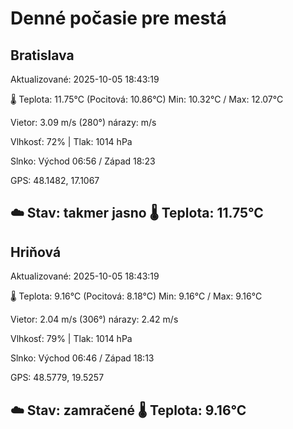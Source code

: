 ﻿# Denné počasie pre mestá

## Bratislava
Aktualizované: 2025-10-05 18:43:19

🌡️ Teplota: 11.75°C 
(Pocitová: 10.86°C)
Min: 10.32°C / Max: 12.07°C

Vietor: 3.09 m/s    (280°) 
nárazy:  m/s

Vlhkosť: 72% | Tlak: 1014 hPa

Slnko: Východ 06:56 / Západ 18:23

GPS: 48.1482, 17.1067

☁️ Stav: takmer jasno        🌡️ Teplota: 11.75°C
---

## Hriňová
Aktualizované: 2025-10-05 18:43:19

🌡️ Teplota: 9.16°C 
(Pocitová: 8.18°C)
Min: 9.16°C / Max: 9.16°C

Vietor: 2.04 m/s (306°)
nárazy: 2.42 m/s

Vlhkosť: 79% | Tlak: 1014 hPa

Slnko: Východ 06:46 / Západ 18:13

GPS: 48.5779, 19.5257

☁️ Stav: zamračené        🌡️ Teplota: 9.16°C
---
